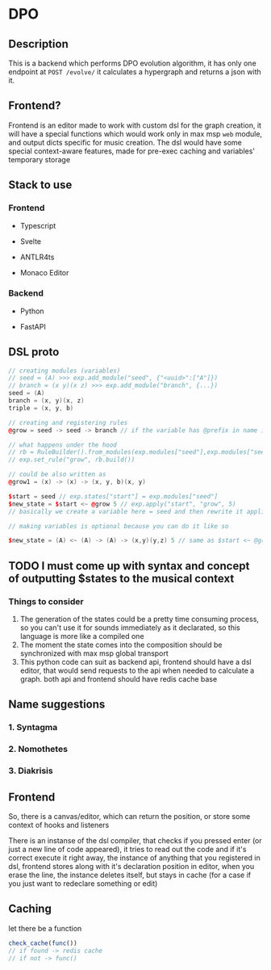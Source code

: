 # DPO

## Description

This is a backend which performs DPO evolution algorithm, it has only one endpoint at `POST /evolve/` it calculates a hypergraph and returns a json with it.

## Frontend?

Frontend is an editor made to work with custom dsl for the graph creation, it will have a special functions which would work only in max msp `web` module, and output dicts specific for music creation. The dsl would have some special context-aware features, made for pre-exec caching and variables' temporary storage

## Stack to use

### Frontend

- Typescript

- Svelte

- ANTLR4ts

- Monaco Editor

### Backend 

- Python

- FastAPI

## DSL proto

```cpp
// creating modules (variables)
// seed ≔ (A) >>> exp.add_module("seed", {"<uuid>":["A"]})
// branch ≔ (x y)(x z) >>> exp.add_module("branch", {...})
seed = (A)
branch = (x, y)(x, z)
triple = (x, y, b)

// creating and registering rules
@grow = seed -> seed -> branch // if the variable has @prefix in name it means that it is treated as a rule and has to be initializated by L -> I -> R syntax

// what happens under the hood
// rb = RuleBuilder().from_modules(exp.modules["seed"],exp.modules["seed"],exp.modules["branch"])
// exp.set_rule("grow", rb.build())

// could be also written as
@grow1 = (x) -> (x) -> (x, y, b)(x, y)

$start = seed // exp.states["start"] = exp.modules["seed"]
$new_state = $start <~ @grow 5 // exp.apply("start", "grow", 5)
// basically we create a variable here = seed and then rewrite it applied @grow to it 5 times

// making variables is optional because you can do it like so

$new_state = (A) <~ (A) -> (A) -> (x,y)(y,z) 5 // same as $start <~ @grow 5 
```

## TODO I must come up with syntax and concept of outputting $states to the musical context

### Things to consider

1. The generation of the states could be a pretty time consuming process, so you can't use it for sounds immediately as it declarated, so this language is more like a compiled one
2. The moment the state comes into the composition should be synchronized with max msp global transport
3. This python code can suit as backend api, frontend should have a dsl editor, that would send requests to the api when needed to calculate a graph. both api and frontend should have redis cache base

## Name suggestions

### 1. Syntagma

### 2. Nomothetes

### 3. Diakrisis

## Frontend

So, there is a canvas/editor, which can return the position, or store some context of hooks and listeners

There is an instanse of the dsl compiler, that checks if you pressed enter (or just a new line of code appeared), it tries to read out the code and if it's correct execute it right away, the instance of anything that you registered in dsl, frontend stores along with it's declaration position in editor, when you erase the line, the instance deletes itself, but stays in cache (for a case if you just want to redeclare something or edit)

## Caching

let there be a function 

```ts
check_cache(func())
// if found -> redis cache 
// if not -> func()
```